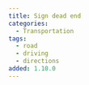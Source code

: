 ```yaml
---
title: Sign dead end
categories:
  - Transportation
tags:
  - road
  - driving
  - directions
added: 1.10.0
---
```

